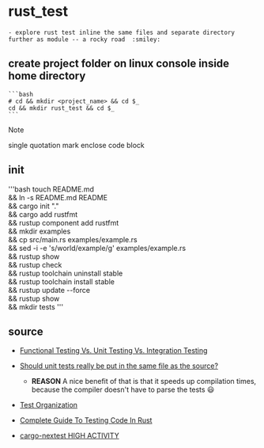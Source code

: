 # rust_test

    - explore rust test inline the same files and separate directory further as module -- a rocky road  :smiley:

## create project folder on linux console inside home directory

    ```bash
    # cd && mkdir <project_name> && cd $_
    cd && mkdir rust_test && cd $_ 
    ```

> [!NOTE]
> single quotation mark enclose code block

## init

'''bash
touch README.md \
&& ln -s README.md README \
&& cargo init "." \
&& cargo add rustfmt \
&& rustup component add rustfmt \
&& mkdir examples \
&& cp src/main.rs examples/example.rs \
&& sed -i -e 's/world/example/g' examples/example.rs \
&& rustup  show \
&& rustup  check \
&& rustup toolchain uninstall stable \
&& rustup toolchain install stable \
&& rustup update  --force \
&& rustup show \
&& mkdir tests
'''

## source

- [Functional Testing Vs. Unit Testing Vs. Integration Testing](https://www.headspin.io/blog/unit-integration-and-functional-testing-4-main-points-of-difference#:~:text=Purpose%3A%20Unit%20testing%20checks%20the,it%20functions%20as%20a%20whole.)

- [Should unit tests really be put in the same file as the source?](https://users.rust-lang.org/t/should-unit-tests-really-be-put-in-the-same-file-as-the-source/62153/2)
  
  - **REASON** A nice benefit of that is that it speeds up compilation times, because the compiler doesn't have to parse the tests :smiley:
  
- [Test Organization](https://doc.rust-lang.org/book/ch11-03-test-organization.html)

- [Complete Guide To Testing Code In Rust](https://zerotomastery.io/blog/complete-guide-to-testing-code-in-rust/)

- [cargo-nextest HIGH ACTIVITY](https://crates.io/crates/cargo-nextest)
